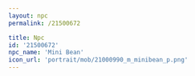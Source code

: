 ```yaml
---
layout: npc
permalink: /21500672

title: Npc
id: '21500672'
npc_name: 'Mini Bean'
icon_url: 'portrait/mob/21000990_m_minibean_p.png'
---
```

